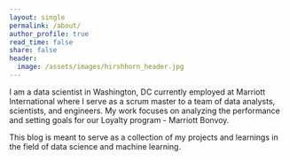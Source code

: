 ```yaml
---
layout: single
permalink: /about/
author_profile: true
read_time: false
share: false
header:
  image: /assets/images/hirshhorn_header.jpg
---
```



I am a data scientist in Washington, DC currently employed at Marriott International where I serve as a scrum master to a team of data analysts, scientists, and engineers. My work focuses on analyzing the performance and setting goals for our Loyalty program - Marriott Bonvoy.

This blog is meant to serve as a collection of my projects and learnings in the field of data science and machine learning.
